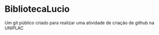 # BibliotecaLucio
Um git público criado para realizar uma atividade de criação de github na UNIPLAC

